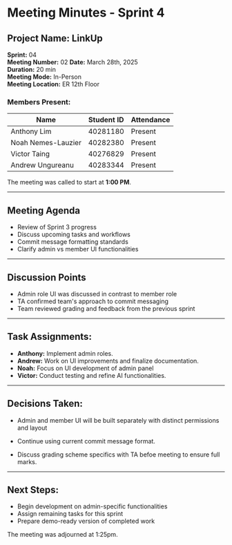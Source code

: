 # **Meeting Minutes - Sprint 4**

## **Project Name:** LinkUp  
**Sprint:** 04  
**Meeting Number:** 02
**Date:** March 28th, 2025  
**Duration:** 20 min  
**Meeting Mode:** In-Person  
**Meeting Location:** ER 12th Floor  

### **Members Present:**
| Name               | Student ID  | Attendance |
|--------------------|------------|------------|
| Anthony Lim       | 40281180    | Present    |
| Noah Nemes-Lauzier | 40282380    | Present    |
| Victor Taing      | 40276829    | Present    |
| Andrew Ungureanu  | 40283344    | Present    |

The meeting was called to start at **1:00 PM**.

---

## **Meeting Agenda**
- Review of Sprint 3 progress
- Discuss upcoming tasks and workflows
- Commit message formatting standards
- Clarify admin vs member UI functionalities

---

## **Discussion Points**
- Admin role UI was discussed in contrast to member role
- TA confirmed team's approach to commit messaging
- Team reviewed grading and feedback from the previous sprint

---

## **Task Assignments:**
- **Anthony:** Implement admin roles.
- **Andrew:** Work on UI improvements and finalize documentation.
- **Noah:** Focus on UI development of admin panel
- **Victor:** Conduct testing and refine AI functionalities.

---

## **Decisions Taken:**
- Admin and member UI will be built separately with distinct permissions and layout

- Continue using current commit message format.

- Discuss grading scheme specifics with TA befoe meeting to ensure full marks.
---

## **Next Steps:**
- Begin development on admin-specific functionalities
- Assign remaining tasks for this sprint
- Prepare demo-ready version of completed work

The meeting was adjourned at 1:25pm.
